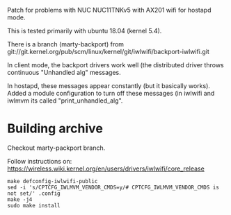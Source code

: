 Patch  for problems with NUC NUC11TNKv5 with AX201 wifi for hostapd mode.

This is tested primarily with ubuntu 18.04 (kernel 5.4).

There is a branch (marty-backport) from git://git.kernel.org/pub/scm/linux/kernel/git/iwlwifi/backport-iwlwifi.git 

In client mode, the backport drivers work well (the distributed driver throws continuous "Unhandled alg" messages.

In hostapd, these messages appear constantly (but it basically works).
Added a module configuration to turn off these messages (in iwlwifi and iwlmvm its called "print_unhandled_alg".

# Building archive

Checkout marty-packport branch.

Follow instructions on:
    https://wireless.wiki.kernel.org/en/users/drivers/iwlwifi/core_release






    make defconfig-iwlwifi-public
    sed -i 's/CPTCFG_IWLMVM_VENDOR_CMDS=y/# CPTCFG_IWLMVM_VENDOR_CMDS is not set/' .config
    make -j4
    sudo make install
